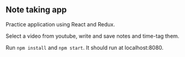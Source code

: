 ## Note taking app

Practice application using React and Redux.

Select a video from youtube, write and save notes and time-tag them.

Run `npm install` and `npm start`. It should run at localhost:8080.
